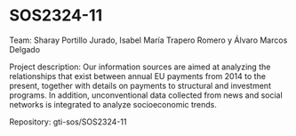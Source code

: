 # SOS2324-11

Team: 
Sharay Portillo Jurado,
Isabel María Trapero Romero y
Álvaro Marcos Delgado

Project description: Our information sources are aimed at analyzing the relationships that exist between annual EU payments from 2014 to the present, together with details on payments to structural and investment programs. In addition, unconventional data collected from news and social networks is integrated to analyze socioeconomic trends.

Repository: gti-sos/SOS2324-11

